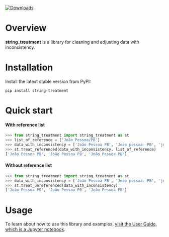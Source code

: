 [![Downloads](https://static.pepy.tech/personalized-badge/requests?period=total&units=international_system&left_color=black&right_color=blue&left_text=Downloads)](https://pepy.tech/project/requests)

# Overview

**string_treatment** is a library for cleaning and adjusting data with inconsistency.

# Installation
Install the latest stable version from PyPI:

```shell
pip install string-treatment
```

# Quick start
#### With reference list
``` python
>>> from string_treatment import string_treatment as st
>>> list_of_reference = ['João Pessoa/PB']
>>> data_with_inconsistency = ['João Pessoa PB', 'Joao pessoa--PB', 'joa pssoa(pb)']
>>> st.treat_referenced(data_with_inconsistency, list_of_reference)
['João Pessoa PB', 'João Pessoa PB', 'João Pessoa PB']
```

#### Without reference list
``` python
>>> from string_treatment import string_treatment as st
>>> data_with_inconsistency = ['João Pessoa PB', 'Joao pessoa--PB', 'joa pssoa(pb)']
>>> st.treat_unreferenced(data_with_inconsistency)
['João Pessoa PB', 'João Pessoa PB', 'João Pessoa PB']
```

# Usage
To learn about how to use this library and examples,
[visit the User Guide, which is a Jupyter notebook](https://github.com/guilhermehuther/string_treatment/blob/main/guide.ipynb).
